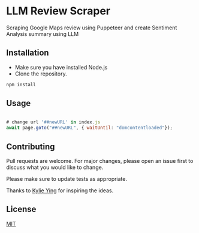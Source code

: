 # LLM Review Scraper

Scraping Google Maps review using Puppeteer and create Sentiment Analysis summary using LLM

## Installation

- Make sure you have installed Node.js
- Clone the repository.

```bash
npm install
```

## Usage

```javascript

# change url '##newURL' in index.js
await page.goto("##newURL", { waitUntil: "domcontentloaded"});
```

## Contributing

Pull requests are welcome. For major changes, please open an issue first
to discuss what you would like to change.

Please make sure to update tests as appropriate.

Thanks to [Kylie Ying](https://www.kylieying.com/) for inspiring the ideas.

## License

[MIT](https://choosealicense.com/licenses/mit/)
